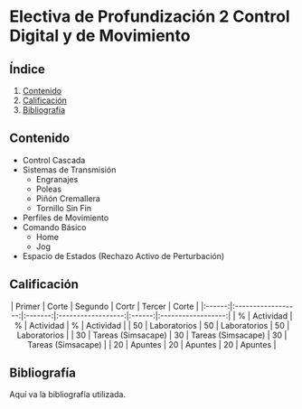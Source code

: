 # Electiva de Profundización 2 Control Digital y de Movimiento 

## Índice
1. [Contenido](#contenido)
2. [Calificación](#calificación)
3. [Bibliografía](#bibliografía)

## Contenido
- Control Cascada
- Sistemas de Transmisión
  - Engranajes
  - Poleas
  - Piñón Cremallera
  - Tornillo Sin Fin
- Perfiles de Movimiento
- Comando Básico
  - Home
  - Jog
- Espacio de Estados (Rechazo Activo de Perturbación)

## Calificación

<div align="center">
| Primer |        Corte       | Segundo |        Cortr       | Tercer |        Corte       |
|:------:|:------------------:|:-------:|:------------------:|:------:|:------------------:|
|    %   |      Actividad     |    %    |      Actividad     |    %   |      Actividad     |
|   50   |    Laboratorios    |    50   |    Laboratorios    |   50   |    Laboratorios    |
|   30   | Tareas (Simsacape) |    30   | Tareas (Simsacape) |   30   | Tareas (Simsacape) |
|   20   |       Apuntes      |    20   |       Apuntes      |   20   |       Apuntes      |
</div>


## Bibliografía
Aquí va la bibliografía utilizada.
